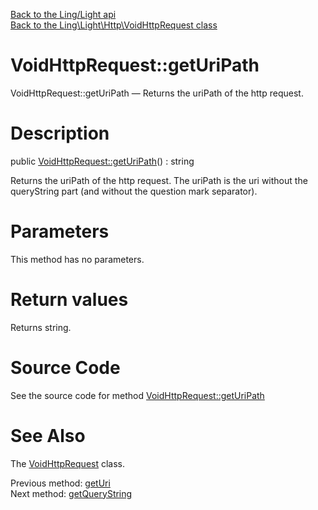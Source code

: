 [Back to the Ling/Light api](https://github.com/lingtalfi/Light/blob/master/doc/api/Ling/Light.md)<br>
[Back to the Ling\Light\Http\VoidHttpRequest class](https://github.com/lingtalfi/Light/blob/master/doc/api/Ling/Light/Http/VoidHttpRequest.md)


VoidHttpRequest::getUriPath
================



VoidHttpRequest::getUriPath — Returns the uriPath of the http request.




Description
================


public [VoidHttpRequest::getUriPath](https://github.com/lingtalfi/Light/blob/master/doc/api/Ling/Light/Http/VoidHttpRequest/getUriPath.md)() : string




Returns the uriPath of the http request.
The uriPath is the uri without the queryString part (and without the question mark
separator).




Parameters
================

This method has no parameters.


Return values
================

Returns string.








Source Code
===========
See the source code for method [VoidHttpRequest::getUriPath](https://github.com/lingtalfi/Light/blob/master/Http/VoidHttpRequest.php#L36-L39)


See Also
================

The [VoidHttpRequest](https://github.com/lingtalfi/Light/blob/master/doc/api/Ling/Light/Http/VoidHttpRequest.md) class.

Previous method: [getUri](https://github.com/lingtalfi/Light/blob/master/doc/api/Ling/Light/Http/VoidHttpRequest/getUri.md)<br>Next method: [getQueryString](https://github.com/lingtalfi/Light/blob/master/doc/api/Ling/Light/Http/VoidHttpRequest/getQueryString.md)<br>

